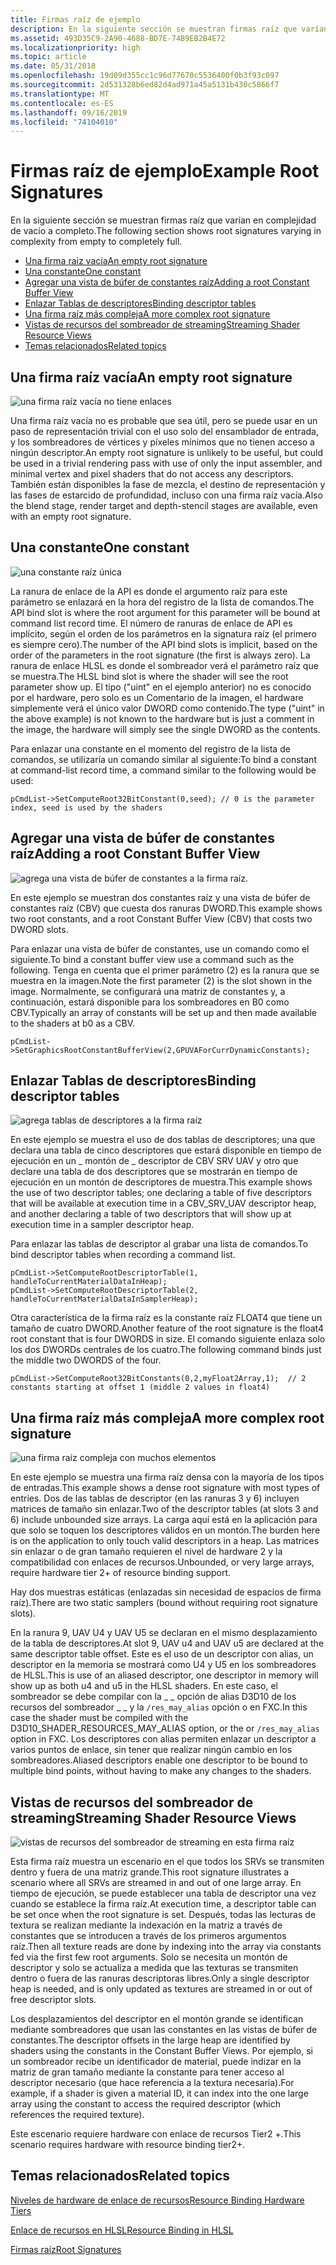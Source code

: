 ```yaml
---
title: Firmas raíz de ejemplo
description: En la siguiente sección se muestran firmas raíz que varían en complejidad de vacío a completo.
ms.assetid: 493D35C9-2A90-4688-BD7E-74B9EB2B4E72
ms.localizationpriority: high
ms.topic: article
ms.date: 05/31/2018
ms.openlocfilehash: 19d09d355cc1c96d77670c5536400f0b3f93c097
ms.sourcegitcommit: 2d531328b6ed82d4ad971a45a5131b430c5866f7
ms.translationtype: MT
ms.contentlocale: es-ES
ms.lasthandoff: 09/16/2019
ms.locfileid: "74104010"
---
```

# <a name="example-root-signatures"></a><span data-ttu-id="7bc4f-103">Firmas raíz de ejemplo</span><span class="sxs-lookup"><span data-stu-id="7bc4f-103">Example Root Signatures</span></span>

<span data-ttu-id="7bc4f-104">En la siguiente sección se muestran firmas raíz que varían en complejidad de vacío a completo.</span><span class="sxs-lookup"><span data-stu-id="7bc4f-104">The following section shows root signatures varying in complexity from empty to completely full.</span></span>

-   [<span data-ttu-id="7bc4f-105">Una firma raíz vacía</span><span class="sxs-lookup"><span data-stu-id="7bc4f-105">An empty root signature</span></span>](#an-empty-root-signature)
-   [<span data-ttu-id="7bc4f-106">Una constante</span><span class="sxs-lookup"><span data-stu-id="7bc4f-106">One constant</span></span>](#one-constant)
-   [<span data-ttu-id="7bc4f-107">Agregar una vista de búfer de constantes raíz</span><span class="sxs-lookup"><span data-stu-id="7bc4f-107">Adding a root Constant Buffer View</span></span>](#adding-a-root-constant-buffer-view)
-   [<span data-ttu-id="7bc4f-108">Enlazar Tablas de descriptores</span><span class="sxs-lookup"><span data-stu-id="7bc4f-108">Binding descriptor tables</span></span>](#binding-descriptor-tables)
-   [<span data-ttu-id="7bc4f-109">Una firma raíz más compleja</span><span class="sxs-lookup"><span data-stu-id="7bc4f-109">A more complex root signature</span></span>](#a-more-complex-root-signature)
-   [<span data-ttu-id="7bc4f-110">Vistas de recursos del sombreador de streaming</span><span class="sxs-lookup"><span data-stu-id="7bc4f-110">Streaming Shader Resource Views</span></span>](#streaming-shader-resource-views)
-   [<span data-ttu-id="7bc4f-111">Temas relacionados</span><span class="sxs-lookup"><span data-stu-id="7bc4f-111">Related topics</span></span>](#related-topics)

## <a name="an-empty-root-signature"></a><span data-ttu-id="7bc4f-112">Una firma raíz vacía</span><span class="sxs-lookup"><span data-stu-id="7bc4f-112">An empty root signature</span></span>

![una firma raíz vacía no tiene enlaces](images/root-tables-0.png)

<span data-ttu-id="7bc4f-114">Una firma raíz vacía no es probable que sea útil, pero se puede usar en un paso de representación trivial con el uso solo del ensamblador de entrada, y los sombreadores de vértices y píxeles mínimos que no tienen acceso a ningún descriptor.</span><span class="sxs-lookup"><span data-stu-id="7bc4f-114">An empty root signature is unlikely to be useful, but could be used in a trivial rendering pass with use of only the input assembler, and minimal vertex and pixel shaders that do not access any descriptors.</span></span> <span data-ttu-id="7bc4f-115">También están disponibles la fase de mezcla, el destino de representación y las fases de estarcido de profundidad, incluso con una firma raíz vacía.</span><span class="sxs-lookup"><span data-stu-id="7bc4f-115">Also the blend stage, render target and depth-stencil stages are available, even with an empty root signature.</span></span>

## <a name="one-constant"></a><span data-ttu-id="7bc4f-116">Una constante</span><span class="sxs-lookup"><span data-stu-id="7bc4f-116">One constant</span></span>

![una constante raíz única](images/root-tables-constant.png)

<span data-ttu-id="7bc4f-118">La ranura de enlace de la API es donde el argumento raíz para este parámetro se enlazará en la hora del registro de la lista de comandos.</span><span class="sxs-lookup"><span data-stu-id="7bc4f-118">The API bind slot is where the root argument for this parameter will be bound at command list record time.</span></span> <span data-ttu-id="7bc4f-119">El número de ranuras de enlace de API es implícito, según el orden de los parámetros en la signatura raíz (el primero es siempre cero).</span><span class="sxs-lookup"><span data-stu-id="7bc4f-119">The number of the API bind slots is implicit, based on the order of the parameters in the root signature (the first is always zero).</span></span> <span data-ttu-id="7bc4f-120">La ranura de enlace HLSL es donde el sombreador verá el parámetro raíz que se muestra.</span><span class="sxs-lookup"><span data-stu-id="7bc4f-120">The HLSL bind slot is where the shader will see the root parameter show up.</span></span> <span data-ttu-id="7bc4f-121">El tipo ("uint" en el ejemplo anterior) no es conocido por el hardware, pero solo es un Comentario de la imagen, el hardware simplemente verá el único valor DWORD como contenido.</span><span class="sxs-lookup"><span data-stu-id="7bc4f-121">The type ("uint" in the above example) is not known to the hardware but is just a comment in the image, the hardware will simply see the single DWORD as the contents.</span></span>

<span data-ttu-id="7bc4f-122">Para enlazar una constante en el momento del registro de la lista de comandos, se utilizaría un comando similar al siguiente:</span><span class="sxs-lookup"><span data-stu-id="7bc4f-122">To bind a constant at command-list record time, a command similar to the following would be used:</span></span>

``` syntax
pCmdList->SetComputeRoot32BitConstant(0,seed); // 0 is the parameter index, seed is used by the shaders
```

## <a name="adding-a-root-constant-buffer-view"></a><span data-ttu-id="7bc4f-123">Agregar una vista de búfer de constantes raíz</span><span class="sxs-lookup"><span data-stu-id="7bc4f-123">Adding a root Constant Buffer View</span></span>

![agrega una vista de búfer de constantes a la firma raíz.](images/root-tables-cbv.png)

<span data-ttu-id="7bc4f-125">En este ejemplo se muestran dos constantes raíz y una vista de búfer de constantes raíz (CBV) que cuesta dos ranuras DWORD.</span><span class="sxs-lookup"><span data-stu-id="7bc4f-125">This example shows two root constants, and a root Constant Buffer View (CBV) that costs two DWORD slots.</span></span>

<span data-ttu-id="7bc4f-126">Para enlazar una vista de búfer de constantes, use un comando como el siguiente.</span><span class="sxs-lookup"><span data-stu-id="7bc4f-126">To bind a constant buffer view use a command such as the following.</span></span> <span data-ttu-id="7bc4f-127">Tenga en cuenta que el primer parámetro (2) es la ranura que se muestra en la imagen.</span><span class="sxs-lookup"><span data-stu-id="7bc4f-127">Note the first parameter (2) is the slot shown in the image.</span></span> <span data-ttu-id="7bc4f-128">Normalmente, se configurará una matriz de constantes y, a continuación, estará disponible para los sombreadores en B0 como CBV.</span><span class="sxs-lookup"><span data-stu-id="7bc4f-128">Typically an array of constants will be set up and then made available to the shaders at b0 as a CBV.</span></span>

``` syntax
pCmdList->SetGraphicsRootConstantBufferView(2,GPUVAForCurrDynamicConstants);
```

## <a name="binding-descriptor-tables"></a><span data-ttu-id="7bc4f-129">Enlazar Tablas de descriptores</span><span class="sxs-lookup"><span data-stu-id="7bc4f-129">Binding descriptor tables</span></span>

![agrega tablas de descriptores a la firma raíz](images/root-tables-2.png)

<span data-ttu-id="7bc4f-131">En este ejemplo se muestra el uso de dos tablas de descriptores; una que declara una tabla de cinco descriptores que estará disponible en tiempo de ejecución en un \_ montón de \_ descriptor de CBV SRV UAV y otro que declare una tabla de dos descriptores que se mostrarán en tiempo de ejecución en un montón de descriptores de muestra.</span><span class="sxs-lookup"><span data-stu-id="7bc4f-131">This example shows the use of two descriptor tables; one declaring a table of five descriptors that will be available at execution time in a CBV\_SRV\_UAV descriptor heap, and another declaring a table of two descriptors that will show up at execution time in a sampler descriptor heap.</span></span>

<span data-ttu-id="7bc4f-132">Para enlazar las tablas de descriptor al grabar una lista de comandos.</span><span class="sxs-lookup"><span data-stu-id="7bc4f-132">To bind descriptor tables when recording a command list.</span></span>

``` syntax
pCmdList->SetComputeRootDescriptorTable(1, handleToCurrentMaterialDataInHeap);
pCmdList->SetComputeRootDescriptorTable(2, handleToCurrentMaterialDataInSamplerHeap);
```

<span data-ttu-id="7bc4f-133">Otra característica de la firma raíz es la constante raíz FLOAT4 que tiene un tamaño de cuatro DWORD.</span><span class="sxs-lookup"><span data-stu-id="7bc4f-133">Another feature of the root signature is the float4 root constant that is four DWORDS in size.</span></span> <span data-ttu-id="7bc4f-134">El comando siguiente enlaza solo los dos DWORDs centrales de los cuatro.</span><span class="sxs-lookup"><span data-stu-id="7bc4f-134">The following command binds just the middle two DWORDS of the four.</span></span>

``` syntax
pCmdList->SetComputeRoot32BitConstants(0,2,myFloat2Array,1);  // 2 constants starting at offset 1 (middle 2 values in float4)
```

## <a name="a-more-complex-root-signature"></a><span data-ttu-id="7bc4f-135">Una firma raíz más compleja</span><span class="sxs-lookup"><span data-stu-id="7bc4f-135">A more complex root signature</span></span>

![una firma raíz compleja con muchos elementos](images/root-tables-3.png)

<span data-ttu-id="7bc4f-137">En este ejemplo se muestra una firma raíz densa con la mayoría de los tipos de entradas.</span><span class="sxs-lookup"><span data-stu-id="7bc4f-137">This example shows a dense root signature with most types of entries.</span></span> <span data-ttu-id="7bc4f-138">Dos de las tablas de descriptor (en las ranuras 3 y 6) incluyen matrices de tamaño sin enlazar.</span><span class="sxs-lookup"><span data-stu-id="7bc4f-138">Two of the descriptor tables (at slots 3 and 6) include unbounded size arrays.</span></span> <span data-ttu-id="7bc4f-139">La carga aquí está en la aplicación para que solo se toquen los descriptores válidos en un montón.</span><span class="sxs-lookup"><span data-stu-id="7bc4f-139">The burden here is on the application to only touch valid descriptors in a heap.</span></span> <span data-ttu-id="7bc4f-140">Las matrices sin enlazar o de gran tamaño requieren el nivel de hardware 2 y la compatibilidad con enlaces de recursos.</span><span class="sxs-lookup"><span data-stu-id="7bc4f-140">Unbounded, or very large arrays, require hardware tier 2+ of resource binding support.</span></span>

<span data-ttu-id="7bc4f-141">Hay dos muestras estáticas (enlazadas sin necesidad de espacios de firma raíz).</span><span class="sxs-lookup"><span data-stu-id="7bc4f-141">There are two static samplers (bound without requiring root signature slots).</span></span>

<span data-ttu-id="7bc4f-142">En la ranura 9, UAV U4 y UAV U5 se declaran en el mismo desplazamiento de la tabla de descriptores.</span><span class="sxs-lookup"><span data-stu-id="7bc4f-142">At slot 9, UAV u4 and UAV u5 are declared at the same descriptor table offset.</span></span> <span data-ttu-id="7bc4f-143">Este es el uso de un descriptor con alias, un descriptor en la memoria se mostrará como U4 y U5 en los sombreadores de HLSL.</span><span class="sxs-lookup"><span data-stu-id="7bc4f-143">This is use of an aliased descriptor, one descriptor in memory will show up as both u4 and u5 in the HLSL shaders.</span></span> <span data-ttu-id="7bc4f-144">En este caso, el sombreador se debe compilar con la \_ \_ opción de alias D3D10 de los recursos del sombreador \_ \_ y la `/res_may_alias` opción o en FXC.</span><span class="sxs-lookup"><span data-stu-id="7bc4f-144">In this case the shader must be compiled with the D3D10\_SHADER\_RESOURCES\_MAY\_ALIAS option, or the or `/res_may_alias` option in FXC.</span></span> <span data-ttu-id="7bc4f-145">Los descriptores con alias permiten enlazar un descriptor a varios puntos de enlace, sin tener que realizar ningún cambio en los sombreadores.</span><span class="sxs-lookup"><span data-stu-id="7bc4f-145">Aliased descriptors enable one descriptor to be bound to multiple bind points, without having to make any changes to the shaders.</span></span>

## <a name="streaming-shader-resource-views"></a><span data-ttu-id="7bc4f-146">Vistas de recursos del sombreador de streaming</span><span class="sxs-lookup"><span data-stu-id="7bc4f-146">Streaming Shader Resource Views</span></span>

![vistas de recursos del sombreador de streaming en esta firma raíz](images/root-tables-4.png)

<span data-ttu-id="7bc4f-148">Esta firma raíz muestra un escenario en el que todos los SRVs se transmiten dentro y fuera de una matriz grande.</span><span class="sxs-lookup"><span data-stu-id="7bc4f-148">This root signature illustrates a scenario where all SRVs are streamed in and out of one large array.</span></span> <span data-ttu-id="7bc4f-149">En tiempo de ejecución, se puede establecer una tabla de descriptor una vez cuando se establece la firma raíz.</span><span class="sxs-lookup"><span data-stu-id="7bc4f-149">At execution time, a descriptor table can be set once when the root signature is set.</span></span> <span data-ttu-id="7bc4f-150">Después, todas las lecturas de textura se realizan mediante la indexación en la matriz a través de constantes que se introducen a través de los primeros argumentos raíz.</span><span class="sxs-lookup"><span data-stu-id="7bc4f-150">Then all texture reads are done by indexing into the array via constants fed via the first few root arguments.</span></span> <span data-ttu-id="7bc4f-151">Solo se necesita un montón de descriptor y solo se actualiza a medida que las texturas se transmiten dentro o fuera de las ranuras descriptoras libres.</span><span class="sxs-lookup"><span data-stu-id="7bc4f-151">Only a single descriptor heap is needed, and is only updated as textures are streamed in or out of free descriptor slots.</span></span>

<span data-ttu-id="7bc4f-152">Los desplazamientos del descriptor en el montón grande se identifican mediante sombreadores que usan las constantes en las vistas de búfer de constantes.</span><span class="sxs-lookup"><span data-stu-id="7bc4f-152">The descriptor offsets in the large heap are identified by shaders using the constants in the Constant Buffer Views.</span></span> <span data-ttu-id="7bc4f-153">Por ejemplo, si un sombreador recibe un identificador de material, puede indizar en la matriz de gran tamaño mediante la constante para tener acceso al descriptor necesario (que hace referencia a la textura necesaria).</span><span class="sxs-lookup"><span data-stu-id="7bc4f-153">For example, if a shader is given a material ID, it can index into the one large array using the constant to access the required descriptor (which references the required texture).</span></span>

<span data-ttu-id="7bc4f-154">Este escenario requiere hardware con enlace de recursos Tier2 +.</span><span class="sxs-lookup"><span data-stu-id="7bc4f-154">This scenario requires hardware with resource binding tier2+.</span></span>

## <a name="related-topics"></a><span data-ttu-id="7bc4f-155">Temas relacionados</span><span class="sxs-lookup"><span data-stu-id="7bc4f-155">Related topics</span></span>

<dl> <dt>

[<span data-ttu-id="7bc4f-156">Niveles de hardware de enlace de recursos</span><span class="sxs-lookup"><span data-stu-id="7bc4f-156">Resource Binding Hardware Tiers</span></span>](hardware-support.md)
</dt> <dt>

[<span data-ttu-id="7bc4f-157">Enlace de recursos en HLSL</span><span class="sxs-lookup"><span data-stu-id="7bc4f-157">Resource Binding in HLSL</span></span>](resource-binding-in-hlsl.md)
</dt> <dt>

[<span data-ttu-id="7bc4f-158">Firmas raíz</span><span class="sxs-lookup"><span data-stu-id="7bc4f-158">Root Signatures</span></span>](root-signatures.md)
</dt> </dl>

 

 




